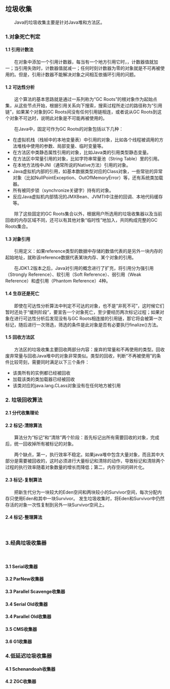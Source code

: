 ## 垃圾收集

&emsp;&emsp;Java的垃圾收集主要是针对Java堆和方法区。

### 1.对象死亡判定

#### 1.1 引用计数法
&emsp;&emsp;在对象中添加一个引用计数器，每当有一个地方引用它时，，计数器值就加一；当引用失效时，计数器值就减一；任何时刻计数器为零的对象就是不可再被使用的。但是，引用计数器不能解决对象之间相互依循环引用的问题。

#### 1.2 可达性分析
&emsp;&emsp;这个算法的基本思路就是通过一系列称为“GC Roots”的根对象作为起始点集，从这些节点开始，根据引用关系向下搜索，搜索过程所走过的路径称为“引用链”，如果某个对象到GC Roots间没有任何引用链相连，或者说从GC Roots到这个对象不可达时，说明此对象是不可能再被使用的。

&emsp;&emsp;在Java中，固定可作为GC Roots的对象包括以下几种：

* 在虚拟机栈（栈帧中的本地变量表）中引用的对象，比如各个线程被调用的方法堆栈中使用的参数、局部变量、临时变量等。
* 在方法区中类静态属性引用的对象，比如Java类的引用类型静态变量。
* 在方法区中常量引用的对象，比如字符串常量池（String Table）里的引用。
* 在本地方法栈中JNI（通常所说的Native方法）引用的对象。
* Java虚拟机内部的引用，如基本数据类型对应的Class对象，一些常驻的异常对象（比如NullPointException、OutOfMemoryError）等，还有系统类加载器。
* 所有被同步锁（synchronize关键字）持有的对象。
* 反应Java虚拟机内部情况的JMXBean、JVMTI中注册的回调、本地代码缓存等。

&emsp;&emsp;除了这些固定的GC Roots集合以外，根据用户所选用的垃圾收集器以及当前回收的内存区域不同，还可以有其他对象“临时性”地加入，共同构成完整的GC Roots集合。

#### 1.3 对象引用
&emsp;&emsp;引用定义：如果reference类型的数据中存储的数值代表的是另外一块内存的起始地址，就称该reference数据代表某块内存、某个对象的引用。

&emsp;&emsp;在JDK1.2版本之后，Java对引用的概念进行了扩充，将引用分为强引用（Strongly Reference）、软引用（Soft Reference）、弱引用（Weak Reference）和虚引用（Phantom Reference）4种。

#### 1.4 生存还是死亡
&emsp;&emsp;即使在可达性分析算法中判定不可达的对象，也不是“非死不可”，这时候它们暂时还处于“缓刑阶段”，要宣告一个对象死亡，至少要经历两次标记过程；如果对象在进行可达性分析后发现没有与GC Roots相连接的引用链，那它将会被第一次标记，随后进行一次筛选，筛选的条件是此对象是否有必要执行finalize()方法。

#### 1.5 回收方法区
&emsp;&emsp;方法区的垃圾收集主要回收两部分内容：废弃的常量和不再使用的类型。回收废弃常量与回收Java堆中的对象非常类似。类型的回收，判断“不再被使用”的条件比较苛刻，需要同时满足以下三个条件：
* 该类所有的实例都已经被回收
* 加载该类的类加载器已经被回收
* 该类对应的java.lang.CLass对象没有在任何地方被引用

### 2. 垃圾回收算法
#### 2.1 分代收集理论

#### 2.2 标记-清除算法

&emsp;&emsp;算法分为“标记”和“清除”两个阶段：首先标记出所有需要回收的对象，完成后，统一回收掉所有被标记的对象。

&emsp;&emsp;两个缺点，第一，执行效率不稳定。如果java堆中包含大量对象，而且其中大部分是需要被回收的，这时必须进行大量标记和清除的动作，导致标记和清除两个过程的执行效率随着对象数量的增长而降低；第二，内存空间的碎片化。

#### 2.3 标记-复制算法

&emsp;&emsp;把新生代分为一块较大的Eden空间和两块较小的Survivor空间，每次分配内存只使用Eden和其中一块Survivor。 发生垃圾收集时，将Eden和Survivor中仍然存活的对象一次性复制到另外一块Survivor空间上。

#### 2.4 标记-整理算法
&emsp;&emsp;

### 3.经典垃圾收集器
&emsp;&emsp;

#### 3.1 Serial收集器

#### 3.2 ParNew收集器

#### 3.3 Parallel Scavenge收集器

#### 3.4 Serial Old收集器

#### 3.4 Parallel Old收集器

#### 3.5 CMS收集器

#### 3.6 G1收集器

### 4.低延迟垃圾收集器

#### 4.1 Schenandoah收集器

#### 4.2 ZGC收集器
